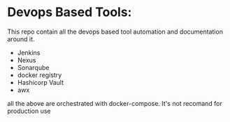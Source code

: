 # Devops Based Tools:

This repo contain all the devops based tool automation and documentation around it. 

- Jenkins
- Nexus
- Sonarqube
- docker registry
- Hashicorp Vault
- awx

all the above are orchestrated with docker-compose. It's not recomand for production use
